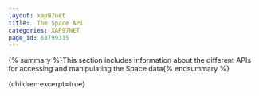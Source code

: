```yaml
---
layout: xap97net
title:  The Space API
categories: XAP97NET
page_id: 63799315
---
```



{% summary %}This section includes information about the different APIs for accessing and manipulating the Space data{% endsummary %}


{children:excerpt=true}
